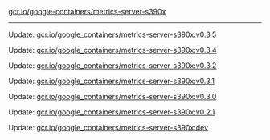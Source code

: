 [gcr.io/google-containers/metrics-server-s390x](https://hub.docker.com/r/cruse/metrics-server-s390x/tags/) 

----
Update: [gcr.io/google_containers/metrics-server-s390x:v0.3.5](https://hub.docker.com/r/cruse/metrics-server-s390x/tags/)

Update: [gcr.io/google_containers/metrics-server-s390x:v0.3.4](https://hub.docker.com/r/cruse/metrics-server-s390x/tags/)

Update: [gcr.io/google_containers/metrics-server-s390x:v0.3.2](https://hub.docker.com/r/cruse/metrics-server-s390x/tags/)

Update: [gcr.io/google_containers/metrics-server-s390x:v0.3.1](https://hub.docker.com/r/cruse/metrics-server-s390x/tags/)

Update: [gcr.io/google_containers/metrics-server-s390x:v0.3.0](https://hub.docker.com/r/cruse/metrics-server-s390x/tags/)

Update: [gcr.io/google_containers/metrics-server-s390x:v0.2.1](https://hub.docker.com/r/cruse/metrics-server-s390x/tags/)

Update: [gcr.io/google_containers/metrics-server-s390x:dev](https://hub.docker.com/r/cruse/metrics-server-s390x/tags/)

